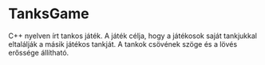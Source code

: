# TanksGame
C++ nyelven írt tankos játék. A játék célja, hogy a játékosok saját tankjukkal eltalálják a másik játékos tankját. A tankok csövének szöge és a lövés erőssége állítható. 
